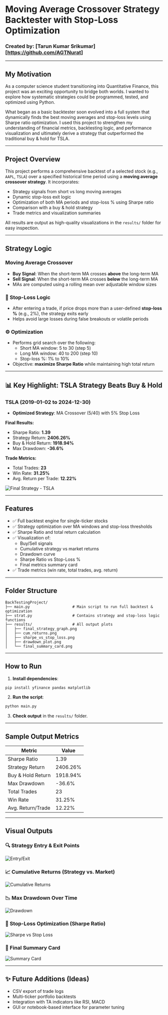 #  Moving Average Crossover Strategy Backtester with Stop-Loss Optimization

###  Created by: [Tarun Kumar Srikumar] [https://github.com/AGTNurat]

---

##  My Motivation

As a computer science student transitioning into Quantitative Finance, this project was an exciting opportunity to bridge both worlds. I wanted to explore how systematic strategies could be programmed, tested, and optimized using Python.

What began as a basic backtester soon evolved into a full system that dynamically finds the best moving averages and stop-loss levels using Sharpe ratio optimization. I used this project to strengthen my understanding of financial metrics, backtesting logic, and performance visualization and ultimately derive a strategy that outperformed the traditional buy & hold for TSLA.

---

##  Project Overview
This project performs a comprehensive backtest of a selected stock (e.g., `AAPL`, `TSLA`) over a specified historical time period using a **moving average crossover strategy**. It incorporates:

- Strategy signals from short vs long moving averages
- Dynamic stop-loss exit logic
- Optimization of both MA periods and stop-loss % using Sharpe ratio
- Comparison with a buy & hold strategy
- Trade metrics and visualization summaries

All results are output as high-quality visualizations in the `results/` folder for easy inspection.

---

##  Strategy Logic

### Moving Average Crossover
- **Buy Signal**: When the short-term MA crosses **above** the long-term MA
- **Sell Signal**: When the short-term MA crosses **below** the long-term MA
- MAs are computed using a rolling mean over adjustable window sizes

### 🛑 Stop-Loss Logic
- After entering a trade, if price drops more than a user-defined **stop-loss %** (e.g., 2%), the strategy exits early
- Helps avoid large losses during false breakouts or volatile periods

### ⚙️ Optimization
- Performs grid search over the following:
  - Short MA window: 5 to 30 (step 5)
  - Long MA window: 40 to 200 (step 10)
  - Stop-loss %: 1% to 10%
- Objective: **maximize Sharpe Ratio** while maintaining high total return

---

## 📊 Key Highlight: TSLA Strategy Beats Buy & Hold

### TSLA (2019-01-02 to 2024-12-30)
- **Optimized Strategy**: MA Crossover (5/40) with 5% Stop Loss

**Final Results:**
- Sharpe Ratio: **1.39**
- Strategy Return: **2406.26%**
- Buy & Hold Return: **1918.94%**
- Max Drawdown: **-36.6%**

**Trade Metrics:**
- Total Trades: **23**
- Win Rate: **31.25%**
- Avg. Return per Trade: **12.22%**

![Final Strategy - TSLA](results/final_strategy_graph.png)

---

##  Features

- ✅ Full backtest engine for single-ticker stocks
- ✅ Strategy optimization over MA windows and stop-loss thresholds
- ✅ Sharpe Ratio and total return calculation
- ✅ Visualization of:
  - Buy/Sell signals
  - Cumulative strategy vs market returns
  - Drawdown curve
  - Sharpe Ratio vs Stop-Loss %
  - Final metrics summary card
- ✅ Trade metrics (win rate, total trades, avg. return)

---

##  Folder Structure

```
BackTestingProject/
├── main.py                   # Main script to run full backtest & optimization
├── strat.py                  # Contains strategy and stop-loss logic functions
├── results/                  # All output plots
│   ├── final_strategy_graph.png
│   ├── cum_returns.png
│   ├── sharpe_vs_stop_loss.png
│   ├── drawdown_plot.png
│   └── final_summary_card.png
```

---

##  How to Run

1. **Install dependencies**:
```bash
pip install yfinance pandas matplotlib
```

2. **Run the script**:
```bash
python main.py
```

3. **Check output** in the `results/` folder.

---

##  Sample Output Metrics

| Metric              | Value         |
|---------------------|---------------|
| Sharpe Ratio        | 1.39          |
| Strategy Return     | 2406.26%      |
| Buy & Hold Return   | 1918.94%      |
| Max Drawdown        | -36.6%        |
| Total Trades        | 23            |
| Win Rate            | 31.25%        |
| Avg. Return/Trade   | 12.22%        |

---

##  Visual Outputs

### 🔍 Strategy Entry & Exit Points
![Entry/Exit](results/final_strategy_graph.png)

### 📈 Cumulative Returns (Strategy vs. Market)
![Cumulative Returns](results/cum_returns.png)

### 📉 Max Drawdown Over Time
![Drawdown](results/drawdown_plot.png)

### 🧪 Stop-Loss Optimization (Sharpe Ratio)
![Sharpe vs Stop Loss](results/sharpe_vs_stop_loss.png)

### 🧾 Final Summary Card
![Summary Card](results/final_summary_card.png)

---

## ✨ Future Additions (Ideas)
- CSV export of trade logs
- Multi-ticker portfolio backtests
- Integration with TA indicators like RSI, MACD
- GUI or notebook-based interface for parameter tuning

